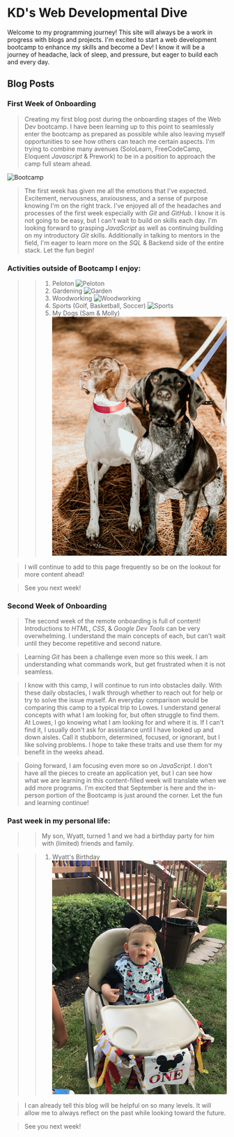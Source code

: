 # KD's Web Developmental Dive

Welcome to my programming journey!  This site will always be a work in progress with blogs and projects.  I'm excited to start a web development bootcamp to enhance my skills and become a Dev!  I know it will be a journey of headache, lack of sleep, and pressure, but eager to build each and every day.

## Blog Posts

### First Week of Onboarding

>Creating my first blog post during the onboarding stages of the Web Dev bootcamp. I have been learning up to this point to seamlessly enter the bootcamp as prepared as possible while also leaving myself opportunities to see how others can teach me certain aspects. I'm trying to combine many avenues (SoloLearn, FreeCodeCamp, Eloquent *Javascript* & Prework) to be in a position to approach the camp full steam ahead. 

![Bootcamp](https://www.incimages.com/uploaded_files/image/1920x1080/software-computer-code-1940x900_35196.jpg)


>The first week has given me all the emotions that I've expected.  Excitement, nervousness, anxiousness, and a sense of purpose knowing I'm on the right track.  I've enjoyed all of the headaches and processes of the first week especially with *Git* and *GitHub*.  I know it is not going to be easy, but I can't wait to build on skills each day.  I'm looking forward to grasping *JavaScript* as well as continuing building on my introductory *Git* skills.  Additionally in talking to mentors in the field, I'm eager to learn more on the *SQL* & Backend side of the entire stack.  Let the fun begin!

 ### Activities outside of Bootcamp I enjoy:
>>1. Peloton ![Peloton](https://res.cloudinary.com/peloton-cycle/image/fetch/dpr_1.0,f_auto,q_auto:best,w_560/https://s3.amazonaws.com/workout-metric-images-prod/10e643fc3b7b44928e3c97a372322874)
>>1. Gardening ![Garden](https://www.moneycrashers.com/wp-content/uploads/2020/07/home-vegetable-garden.jpg)
>>1. Woodworking ![Woodworking](https://encrypted-tbn0.gstatic.com/images?q=tbn:ANd9GcQcij4Nm0ZkfVlTXNRogghmcqonaJ58stUy9g&usqp=CAU)
>>1. Sports (Golf, Basketball, Soccer) ![Sports](https://d1sgwhnao7452x.cloudfront.net/CA_OB_LPBG_Multisport_2021_V3_Mobile_720x405.jpg)
>>1. My Dogs (Sam & Molly) ![Dogs](https://github.com/kadowning1/kadowning1.github.io/blob/dev/img/K+B-27.jpg?raw=true)


>I will continue to add to this page frequently so be on the lookout for more content ahead!

>See you next week!

### Second Week of Onboarding

>The second week of the remote onboarding is full of content!  Introductions to *HTML*, *CSS*, & *Google Dev Tools* can be very overwhelming.  I understand the main concepts of each, but can't wait until they become repetitive and second nature.

>Learning *Git* has been a challenge even more so this week.  I am understanding what commands work, but get frustrated when it is not seamless. 

>I know with this camp, I will continue to run into obstacles daily.  With these daily obstacles, I walk through whether to reach out for help or try to solve the issue myself.  An everyday comparison would be comparing this camp to a typical trip to Lowes.  I understand general concepts with what I am looking for, but often struggle to find them.  At Lowes, I go knowing what I am looking for and where it is.  If I can't find it, I usually don't ask for assistance until I have looked up and down aisles.  Call it stubborn, determined, focused, or ignorant, but I like solving problems.  I hope to take these traits and use them for my benefit in the weeks ahead.

>Going forward, I am focusing even more so on *JavaScript*.  I don't have all the pieces to create an application yet, but I can see how what we are learning in this content-filled week will translate when we add more programs. I'm excited that September is here and the in-person portion of the Bootcamp is just around the corner.  Let the fun and learning continue!
### Past week in my personal life:

>> My son, Wyatt, turned 1 and we had a birthday party for him with (limited) friends and family.  

>>1. Wyatt's Birthday ![Wyatt](https://github.com/kadowning1/kadowning1.github.io/blob/dev/img/D4E58021-BFA0-4DEE-8C42-5899021590BD.JPG?raw=true)

>I can already tell this blog will be helpful on so many levels.  It will allow me to always reflect on the past while looking toward the future.

>See you next week!